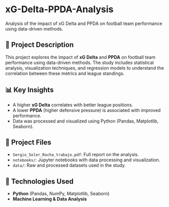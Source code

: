 # xG-Delta-PPDA-Analysis
Analysis of the impact of xG Delta and PPDA on football team performance using data-driven methods.
## 📌 Project Description
This project explores the impact of **xG Delta** and **PPDA** on football team performance using data-driven methods. The study includes statistical analysis, visualization techniques, and regression models to understand the correlation between these metrics and league standings.

## 📊 Key Insights
- A higher **xG Delta** correlates with better league positions.
- A lower **PPDA** (higher defensive pressure) is associated with improved performance.
- Data was processed and visualized using Python (Pandas, Matplotlib, Seaborn).

## 📂 Project Files
- `Sergio_Soler_Rocha_trabajo.pdf`: Full report on the analysis.
- `notebooks/`: Jupyter notebooks with data processing and visualization.
- `data/`: Raw and processed datasets used in the study.

## 🔧 Technologies Used
- **Python** (Pandas, NumPy, Matplotlib, Seaborn)
- **Machine Learning & Data Analysis**

